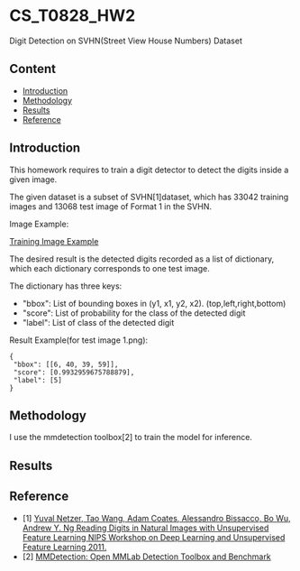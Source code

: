 # CS_T0828_HW2

Digit Detection on SVHN(Street View House Numbers) Dataset

## Content
- [Introduction](#introduction)
- [Methodology](#methodology)
- [Results](#results)
- [Reference](#reference)

## Introduction
This homework requires to train a digit detector to detect the digits inside a given image.

The given dataset is a subset of SVHN[1]dataset, which has 33042 training images and 13068 test image of Format 1 in the SVHN.

Image Example:

[Training Image Example](**img_link**)

The desired result is the detected digits recorded as a list of dictionary, which each dictionary corresponds to one test image.

The dictionary has three keys:
- "bbox": List of bounding boxes in (y1, x1, y2, x2). (top,left,right,bottom)
- "score": List of probability for the class of the detected digit
- "label": List of class of the detected digit

Result Example(for test image 1.png):
```
{
 "bbox": [[6, 40, 39, 59]],
 "score": [0.9932959675788879],
 "label": [5]
}
```

## Methodology
I use the mmdetection toolbox[2] to train the model for inference.


## Results

## Reference
- [1] [Yuval Netzer, Tao Wang, Adam Coates, Alessandro Bissacco, Bo Wu, Andrew Y. Ng Reading Digits in Natural Images with Unsupervised Feature Learning NIPS Workshop on Deep Learning and Unsupervised Feature Learning 2011.](http://ufldl.stanford.edu/housenumbers/)
- [2] [MMDetection: Open MMLab Detection Toolbox and Benchmark](https://github.com/open-mmlab/mmdetection.git)
